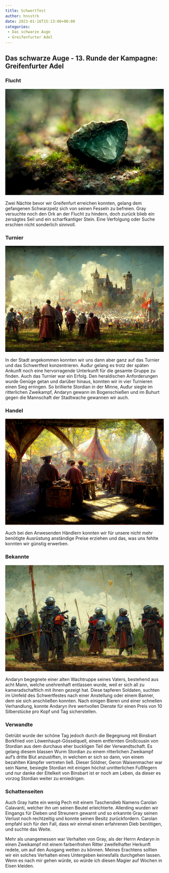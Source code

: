 ```yaml
---
title: Schwertfest
author: hnsstrk
date: 2023-01-16T15:13:00+00:00
categories:
 - Das schwarze Auge
 - Greifenfurter Adel
---
```


## Das schwarze Auge - 13. Runde der Kampagne: Greifenfurter Adel

### Flucht

![](hnsstrk_hand_axe_lying_on_mossy_background_darkness_db58029c-dc62-4726-ab4e-4632548a21ae-768x512.png)

Zwei Nächte bevor wir Greifenfurt erreichen konnten, gelang dem gefangenen Schwarzpelz sich von seinen Fesseln zu befreien. Gray versuchte noch den Ork an der Flucht zu hindern, doch zurück blieb ein zersägtes Seil und ein scharfkantiger Stein. Eine Verfolgung oder Suche erschien nicht sonderlich sinnvoll.

### Turnier

![](hnsstrk_medieval_tournament_7af3192b-2e50-4b5b-bb5f-72e1f1140a7c-768x512.png)

In der Stadt angekommen konnten wir uns dann aber ganz auf das Turnier und das Schwertfest konzentrieren. Auđur gelang es trotz der späten Ankunft noch eine hervorragende Unterkunft für die gesamte Gruppe zu finden. Auch das Turnier war ein Erfolg. Den heraldischen Anforderungen wurde Genüge getan und darüber hinaus, konnten wir in vier Turnieren einen Sieg erringen. So brillierte Stordian in der Minne, Auđur siegte im ritterlichen Zweikampf, Andaryn gewann im Bogenschießen und im Buhurt gegen die Mannschaft der Stadtwache gewannen wir auch.

### Handel

![](hnsstrk_medieval_craftsmen_at_a_medieval_fair_by_Albert_Biersta_b60d8880-fe1c-4e0c-abe9-c598acd892bb-768x512.png)

Auch bei den Anwesenden Händlern konnten wir für unsere nicht mehr benötigte Ausrüstung anständige Preise erziehen und das, was uns fehlte konnten wir günstig erwerben.

### Bekannte

![](hnsstrk_medieval_mercenaries_showing_of_at_a_tournament_13ff1e39-0b75-4feb-9706-45d5ef107d4e-768x512.png)

Andaryn begegnete einer alten Wachtruppe seines Vaters, bestehend aus acht Mann, welche unehrenhaft entlassen wurde, weil er sich all zu kameradschaftlich mit ihnen gezeigt hat. Diese tapferen Soldaten, suchten im Umfeld des Schwertfestes nach einer Anstellung oder einem Banner, dem sie sich anschließen konnten. Nach einigen Bieren und einer schnellen Verhandlung, konnte Andaryn ihre wertvollen Dienste für einen Preis von 10 Silberstücke pro Kopf und Tag sicherstellen.

### Verwandte

Getrübt wurde der schöne Tag jedoch durch die Begegnung mit Binsbart Borkfried von Löwenhaupt-Gösselquell, einem entfernten Großcousin von Stordian aus dem durchaus eher buckligen Teil der Verwandtschaft. Es gelang diesem blassen Wurm Stordian zu einem ritterlichen Zweikampf auf’s dritte Blut anzustiften, in welchem er sich so dann, von einem bezahlten Kämpfer vertreten ließ. Dieser Söldner, Geron Waisenmacher war sein Name, besiegte Stordian mit einigen höchst unritterlichen Fußfegern und nur danke der Eitelkeit von Binsbart ist er noch am Leben, da dieser es vorzog Stordian weiter zu erniedrigen.

### Schattenseiten

Auch Gray hatte ein wenig Pech mit einem Taschendieb Namens Carolan Calavanti, welcher ihn um seinen Beutel erleichterte. Allerding wurden wir Eingangs für Dieben und Streunern gewarnt und so erkannte Gray seinen Verlust noch rechtzeitig und konnte seinen Besitz zurückfordern. Carolan empfahl sich für den Fall, dass wir einmal einen erfahrenen Dieb benötigen, und suchte das Weite.

Mehr als unangemessen war Verhalten von Gray, als der Herrn Andaryn in einen Zweikampf mit einem farbenfrohen Ritter zweifelhafter Herkunft redete, um auf den Ausgang wetten zu können. Meines Erachtens sollten wir ein solches Verhalten eines Untergeben keinesfalls durchgehen lassen. Wenn es nach mir gehen würde, so würde ich diesen Magier auf Wochen in Eisen kleiden.
